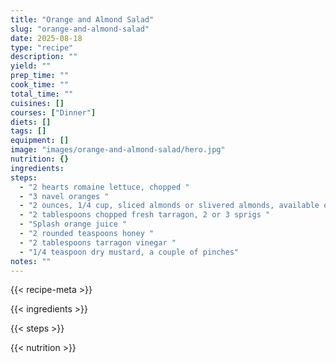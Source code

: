 ```yaml
---
title: "Orange and Almond Salad"
slug: "orange-and-almond-salad"
date: 2025-08-18
type: "recipe"
description: ""
yield: ""
prep_time: ""
cook_time: ""
total_time: ""
cuisines: []
courses: ["Dinner"]
diets: []
tags: []
equipment: []
image: "images/orange-and-almond-salad/hero.jpg"
nutrition: {}
ingredients:
steps:
  - "2 hearts romaine lettuce, chopped "
  - "3 navel oranges "
  - "2 ounces, 1/4 cup, sliced almonds or slivered almonds, available on the baking aisle, toasted "
  - "2 tablespoons chopped fresh tarragon, 2 or 3 sprigs "
  - "Splash orange juice "
  - "2 rounded teaspoons honey "
  - "2 tablespoons tarragon vinegar "
  - "1/4 teaspoon dry mustard, a couple of pinches"
notes: ""
---
```

{{< recipe-meta >}}

{{< ingredients >}}

{{< steps >}}

{{< nutrition >}}
